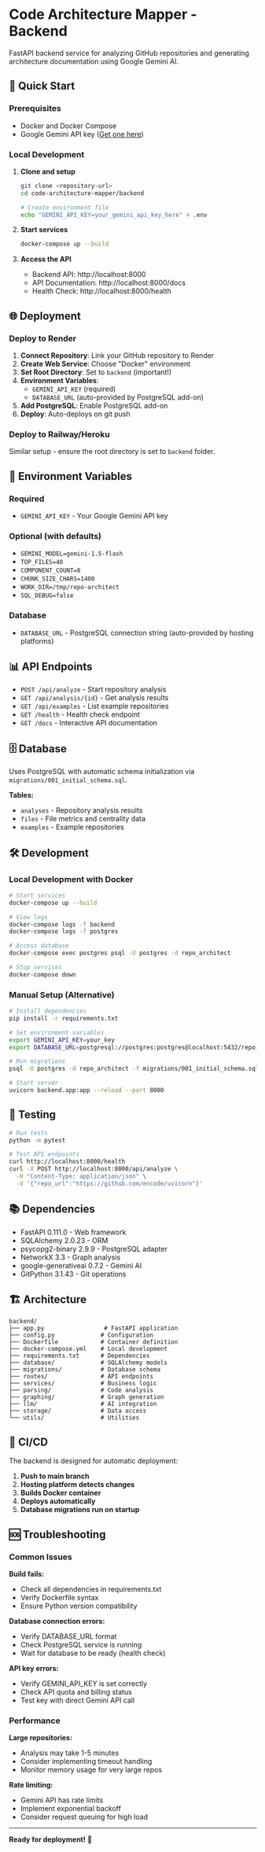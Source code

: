 # Code Architecture Mapper - Backend

FastAPI backend service for analyzing GitHub repositories and generating architecture documentation using Google Gemini AI.

## 🚀 Quick Start

### Prerequisites
- Docker and Docker Compose
- Google Gemini API key ([Get one here](https://makersuite.google.com/app/apikey))

### Local Development

1. **Clone and setup**
   ```bash
   git clone <repository-url>
   cd code-architecture-mapper/backend
   
   # Create environment file
   echo "GEMINI_API_KEY=your_gemini_api_key_here" > .env
   ```

2. **Start services**
   ```bash
   docker-compose up --build
   ```

3. **Access the API**
   - Backend API: http://localhost:8000
   - API Documentation: http://localhost:8000/docs
   - Health Check: http://localhost:8000/health

## 🌐 Deployment

### Deploy to Render

1. **Connect Repository**: Link your GitHub repository to Render
2. **Create Web Service**: Choose "Docker" environment
3. **Set Root Directory**: Set to `backend` (important!)
4. **Environment Variables**: 
   - `GEMINI_API_KEY` (required)
   - `DATABASE_URL` (auto-provided by PostgreSQL add-on)
5. **Add PostgreSQL**: Enable PostgreSQL add-on
6. **Deploy**: Auto-deploys on git push

### Deploy to Railway/Heroku

Similar setup - ensure the root directory is set to `backend` folder.

## 🔧 Environment Variables

### Required
- `GEMINI_API_KEY` - Your Google Gemini API key

### Optional (with defaults)
- `GEMINI_MODEL=gemini-1.5-flash`
- `TOP_FILES=40`
- `COMPONENT_COUNT=8` 
- `CHUNK_SIZE_CHARS=1400`
- `WORK_DIR=/tmp/repo-architect`
- `SQL_DEBUG=false`

### Database
- `DATABASE_URL` - PostgreSQL connection string (auto-provided by hosting platforms)

## 📊 API Endpoints

- `POST /api/analyze` - Start repository analysis
- `GET /api/analysis/{id}` - Get analysis results  
- `GET /api/examples` - List example repositories
- `GET /health` - Health check endpoint
- `GET /docs` - Interactive API documentation

## 🗄️ Database

Uses PostgreSQL with automatic schema initialization via `migrations/001_initial_schema.sql`.

**Tables:**
- `analyses` - Repository analysis results
- `files` - File metrics and centrality data
- `examples` - Example repositories

## 🛠️ Development

### Local Development with Docker
```bash
# Start services
docker-compose up --build

# View logs
docker-compose logs -f backend
docker-compose logs -f postgres

# Access database
docker-compose exec postgres psql -U postgres -d repo_architect

# Stop services
docker-compose down
```

### Manual Setup (Alternative)
```bash
# Install dependencies
pip install -r requirements.txt

# Set environment variables
export GEMINI_API_KEY=your_key
export DATABASE_URL=postgresql://postgres:postgres@localhost:5432/repo_architect

# Run migrations
psql -U postgres -d repo_architect -f migrations/001_initial_schema.sql

# Start server
uvicorn backend.app:app --reload --port 8000
```

## 🧪 Testing

```bash
# Run tests
python -m pytest

# Test API endpoints
curl http://localhost:8000/health
curl -X POST http://localhost:8000/api/analyze \
  -H "Content-Type: application/json" \
  -d '{"repo_url":"https://github.com/encode/uvicorn"}'
```

## 📚 Dependencies

- FastAPI 0.111.0 - Web framework
- SQLAlchemy 2.0.23 - ORM
- psycopg2-binary 2.9.9 - PostgreSQL adapter
- NetworkX 3.3 - Graph analysis
- google-generativeai 0.7.2 - Gemini AI
- GitPython 3.1.43 - Git operations

## 🏗️ Architecture

```
backend/
├── app.py                 # FastAPI application
├── config.py             # Configuration
├── Dockerfile            # Container definition
├── docker-compose.yml    # Local development
├── requirements.txt      # Dependencies
├── database/             # SQLAlchemy models
├── migrations/           # Database schema
├── routes/               # API endpoints
├── services/             # Business logic
├── parsing/              # Code analysis
├── graphing/             # Graph generation
├── llm/                  # AI integration
├── storage/              # Data access
└── utils/                # Utilities
```

## 🔄 CI/CD

The backend is designed for automatic deployment:

1. **Push to main branch**
2. **Hosting platform detects changes**
3. **Builds Docker container**  
4. **Deploys automatically**
5. **Database migrations run on startup**

## 🆘 Troubleshooting

### Common Issues

**Build fails:**
- Check all dependencies in requirements.txt
- Verify Dockerfile syntax
- Ensure Python version compatibility

**Database connection errors:**
- Verify DATABASE_URL format
- Check PostgreSQL service is running
- Wait for database to be ready (health check)

**API key errors:**
- Verify GEMINI_API_KEY is set correctly
- Check API quota and billing status
- Test key with direct Gemini API call

### Performance

**Large repositories:**
- Analysis may take 1-5 minutes
- Consider implementing timeout handling
- Monitor memory usage for very large repos

**Rate limiting:**
- Gemini API has rate limits
- Implement exponential backoff
- Consider request queuing for high load

---

**Ready for deployment!** 🚀 